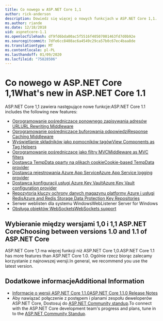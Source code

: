 ```yaml
---
title: Co nowego w ASP.NET Core 1,1
author: rick-anderson
description: Dowiedz się więcej o nowych funkcjach w ASP.NET Core 1,1.
ms.author: riande
ms.date: 12/18/2018
uid: aspnetcore-1.1
ms.openlocfilehash: df9fd6bda00ac5f5516f40507001463fd7d0b92e
ms.sourcegitcommit: 7dfe6cc8408ac6a4549c29ca57b0c67ec4baa8de
ms.translationtype: MT
ms.contentlocale: pl-PL
ms.lasthandoff: 01/09/2020
ms.locfileid: "75828506"
---
```

# <a name="whats-new-in-aspnet-core-11"></a><span data-ttu-id="ad375-103">Co nowego w ASP.NET Core 1,1</span><span class="sxs-lookup"><span data-stu-id="ad375-103">What's new in ASP.NET Core 1.1</span></span>

<span data-ttu-id="ad375-104">ASP.NET Core 1,1 zawiera następujące nowe funkcje:</span><span class="sxs-lookup"><span data-stu-id="ad375-104">ASP.NET Core 1.1 includes the following new features:</span></span>

- [<span data-ttu-id="ad375-105">Oprogramowanie pośredniczące ponownego zapisywania adresów URL</span><span class="sxs-lookup"><span data-stu-id="ad375-105">URL Rewriting Middleware</span></span>](xref:fundamentals/url-rewriting)
- [<span data-ttu-id="ad375-106">Oprogramowanie pośredniczące buforowania odpowiedzi</span><span class="sxs-lookup"><span data-stu-id="ad375-106">Response Caching Middleware</span></span>](xref:performance/caching/middleware)
- [<span data-ttu-id="ad375-107">Wyświetlanie składników jako pomocników tagów</span><span class="sxs-lookup"><span data-stu-id="ad375-107">View Components as Tag Helpers</span></span>](xref:mvc/views/view-components#invoking-a-view-component-as-a-tag-helper)
- [<span data-ttu-id="ad375-108">Oprogramowanie pośredniczące jako filtry MVC</span><span class="sxs-lookup"><span data-stu-id="ad375-108">Middleware as MVC filters</span></span>](xref:mvc/controllers/filters#using-middleware-in-the-filter-pipeline)
- [<span data-ttu-id="ad375-109">Dostawca TempData oparty na plikach cookie</span><span class="sxs-lookup"><span data-stu-id="ad375-109">Cookie-based TempData provider</span></span>](xref:fundamentals/app-state#tempdata)
- [<span data-ttu-id="ad375-110">Dostawca rejestrowania Azure App Service</span><span class="sxs-lookup"><span data-stu-id="ad375-110">Azure App Service logging provider</span></span>](xref:fundamentals/logging/index#azure-app-service-provider)
- [<span data-ttu-id="ad375-111">Dostawca konfiguracji usługi Azure Key Vault</span><span class="sxs-lookup"><span data-stu-id="ad375-111">Azure Key Vault configuration provider</span></span>](xref:security/key-vault-configuration)
- [<span data-ttu-id="ad375-112">Repozytoria kluczy ochrony danych magazynu platformy Azure i usługi Redis</span><span class="sxs-lookup"><span data-stu-id="ad375-112">Azure and Redis Storage Data Protection Key Repositories</span></span>](xref:security/data-protection/implementation/key-storage-providers)
- <span data-ttu-id="ad375-113">Serwer weblisten dla systemu Windows</span><span class="sxs-lookup"><span data-stu-id="ad375-113">WebListener Server for Windows</span></span>
- [<span data-ttu-id="ad375-114">Obsługa obiektów WebSockets</span><span class="sxs-lookup"><span data-stu-id="ad375-114">WebSockets support</span></span>](xref:fundamentals/websockets)

## <a name="choosing-between-versions-10-and-11-of-aspnet-core"></a><span data-ttu-id="ad375-115">Wybieranie między wersjami 1,0 i 1,1 ASP.NET Core</span><span class="sxs-lookup"><span data-stu-id="ad375-115">Choosing between versions 1.0 and 1.1 of ASP.NET Core</span></span>

<span data-ttu-id="ad375-116">ASP.NET Core 1,1 ma więcej funkcji niż ASP.NET Core 1,0.</span><span class="sxs-lookup"><span data-stu-id="ad375-116">ASP.NET Core 1.1 has more features than ASP.NET Core 1.0.</span></span> <span data-ttu-id="ad375-117">Ogólnie rzecz biorąc zalecamy korzystanie z najnowszej wersji.</span><span class="sxs-lookup"><span data-stu-id="ad375-117">In general, we recommend you use the latest version.</span></span>

## <a name="additional-information"></a><span data-ttu-id="ad375-118">Dodatkowe informacje</span><span class="sxs-lookup"><span data-stu-id="ad375-118">Additional Information</span></span>

- [<span data-ttu-id="ad375-119">Informacje o wersji ASP.NET Core 1.1.0</span><span class="sxs-lookup"><span data-stu-id="ad375-119">ASP.NET Core 1.1.0 Release Notes</span></span>](https://github.com/dotnet/aspnetcore/releases/tag/1.1.0)
- <span data-ttu-id="ad375-120">Aby nawiązać połączenie z postępem i planami zespołu deweloperów ASP.NET Core, Dostosuj do [ASP.NET Community standup](https://live.asp.net/).</span><span class="sxs-lookup"><span data-stu-id="ad375-120">To connect with the ASP.NET Core development team's progress and plans, tune in to the [ASP.NET Community Standup](https://live.asp.net/).</span></span>
